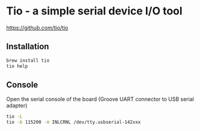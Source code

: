 # Tio - a simple serial device I/O tool

https://github.com/tio/tio

## Installation

```bash
brew install tio
tio help
```

## Console

Open the serial console of the board (Groove UART connector to USB serial adapter)
```bash
tio -L
tio -b 115200 -m INLCRNL /dev/tty.usbserial-142xxx
```

